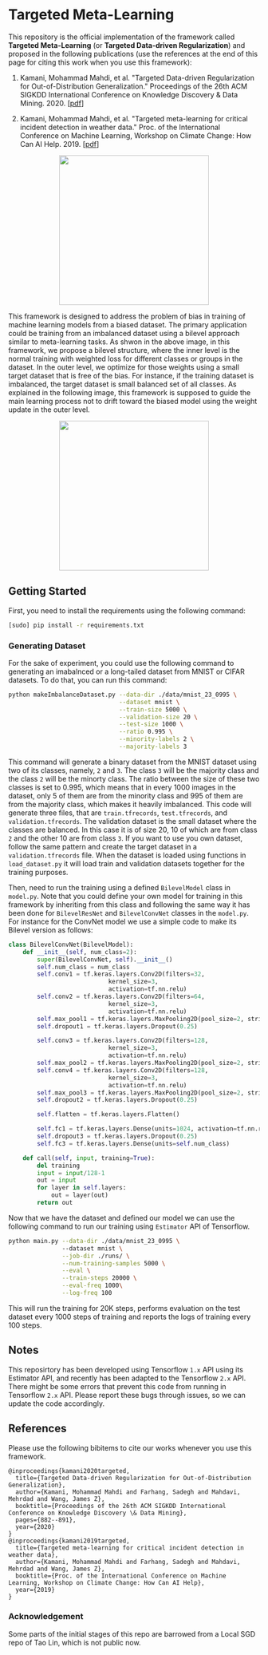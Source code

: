 # Targeted Meta-Learning
This repository is the official implementation of the framework called **Targeted Meta-Learning** (or **Targeted Data-driven Regularization**) and proposed in the following publications (use the references at the end of this page for citing this work when you use this framework):

1. Kamani, Mohammad Mahdi, et al. "Targeted Data-driven Regularization for Out-of-Distribution Generalization." Proceedings of the 26th ACM SIGKDD International Conference on Knowledge Discovery & Data Mining. 2020. [[pdf](https://www.researchgate.net/profile/Mohammad_Mahdi_Kamani/publication/343776852_Targeted_Data-driven_Regularization_for_Out-of-Distribution_Generalization/links/5f43a8be92851cd302225b81/Targeted-Data-driven-Regularization-for-Out-of-Distribution-Generalization.pdf)]

2. Kamani, Mohammad Mahdi, et al. "Targeted meta-learning for critical incident detection in weather data." Proc. of the International Conference on Machine Learning, Workshop on Climate Change: How Can AI Help. 2019. [[pdf](https://www.researchgate.net/profile/Mohammad_Mahdi_Kamani/publication/336935529_Targeted_Meta-Learning_for_Critical_Incident_Detection_in_Weather_Data/links/5dbb88b34585151435dadf96/Targeted-Meta-Learning-for-Critical-Incident-Detection-in-Weather-Data.pdf)]

<p align="center">
  <img src="imgs/framework.png" height=300px>
</p>

This framework is designed to address the problem of bias in training of machine learning models from a biased dataset. The primary application could be training from an imbalanced dataset using a bilevel approach similar to meta-learning tasks. As shwon in the above image, in this framework, we propose a bilevel structure, where the inner level is the normal training with weighted loss for different classes or groups in the dataset. In the outer level, we optimize for those weights using a small target dataset that is free of the bias. For instance, if the training dataset is imbalanced, the target dataset is small balanced set of all classes. As explained in the following image, this framework is supposed to guide the main learning process not to drift toward the biased model using the weight update in the outer level.

<p align="center">
  <img src="imgs/TDR.png" height=300px>
</p>


## Getting Started

First, you need to install the requirements using the following command:
```bash
[sudo] pip install -r requirements.txt
```

### Generating Dataset
For the sake of experiment, you could use the following command to generating an imabalnced or a long-tailed dataset from MNIST or CIFAR datasets. To do that, you can run this command:
```bash
python makeImbalanceDataset.py --data-dir ./data/mnist_23_0995 \
                               --dataset mnist \
                               --train-size 5000 \
                               --validation-size 20 \
                               --test-size 1000 \
                               --ratio 0.995 \
                               --minority-labels 2 \
                               --majority-labels 3
```
This command will generate a binary dataset from the MNIST dataset using two of its classes, namely, `2` and `3`. The class `3` will be the majority class and the class `2` will be the minorty class. The ratio between the size of these two classes is set to 0.995, which means that in every 1000 images in the dataset, only 5 of them are from the minority class and 995 of them are from the majority class, which makes it heavily imbalanced. This code will generate three files, that are `train.tfrecords`, `test.tfrecords`, and `validation.tfrecords`. The validation dataset is the small dataset where the classes are balanced. In this case it is of size 20, 10 of which are from class `2` and the other 10 are from class `3`. If you want to use you own dataset, follow the same pattern and create the target dataset in a `validation.tfrecords` file. When the dataset is loaded using functions in `load_dataset.py` it will load train and validation datasets together for the training purposes.

Then, need to run the training using a defined `BilevelModel` class in `model.py`. Note that you could define your own model for training in this framework by inheriting from this class and following the same way it has been done for `BilevelResNet` and `BilevelConvNet` classes in the `model.py`. For instance for the ConvNet model we use a simple code to make its Bilevel version as follows:
```python
class BilevelConvNet(BilevelModel):
	def __init__(self, num_class=2):
		super(BilevelConvNet, self).__init__()
		self.num_class = num_class
		self.conv1 = tf.keras.layers.Conv2D(filters=32,
						    kernel_size=3,
						    activation=tf.nn.relu)
		self.conv2 = tf.keras.layers.Conv2D(filters=64,
						    kernel_size=3,
						    activation=tf.nn.relu)
		self.max_pool1 = tf.keras.layers.MaxPooling2D(pool_size=2, strides=2)
		self.dropout1 = tf.keras.layers.Dropout(0.25)

		self.conv3 = tf.keras.layers.Conv2D(filters=128,
						    kernel_size=3,
						    activation=tf.nn.relu)
		self.max_pool2 = tf.keras.layers.MaxPooling2D(pool_size=2, strides=2)
		self.conv4 = tf.keras.layers.Conv2D(filters=128,
						    kernel_size=3,
						    activation=tf.nn.relu)
		self.max_pool3 = tf.keras.layers.MaxPooling2D(pool_size=2, strides=2)
		self.dropout2 = tf.keras.layers.Dropout(0.25)

		self.flatten = tf.keras.layers.Flatten()

		self.fc1 = tf.keras.layers.Dense(units=1024, activation=tf.nn.relu)
		self.dropout3 = tf.keras.layers.Dropout(0.25)
		self.fc3 = tf.keras.layers.Dense(units=self.num_class)

	def call(self, input, training=True):
		del training
		input = input/128-1
		out = input
		for layer in self.layers:
			out = layer(out)
		return out
```

Now that we have the dataset and defined our model we can use the following command to run our training using `Estimator` API of Tensorflow.


```bash
python main.py --data-dir ./data/mnist_23_0995 \ 
               --dataset mnist \
               --job-dir ./runs/ \
               --num-training-samples 5000 \
               --eval \
               --train-steps 20000 \
               --eval-freq 1000\
               --log-freq 100
```
This will run the training for 20K steps, performs evaluation on the test dataset every 1000 steps of training and reports the logs of training every 100 steps.

## Notes
This reposirtory has been developed using Tensorflow `1.x` API using its Estimator API, and recently has been adapted to the Tensorflow `2.x` API. There might be some errors that prevent this code from running in Tensorflow `2.x` API. Please report these bugs through issues, so we can update the code accordingly.


## References 
Please use the following bibitems to cite our works whenever you use this framework.
```ref
@inproceedings{kamani2020targeted,
  title={Targeted Data-driven Regularization for Out-of-Distribution Generalization},
  author={Kamani, Mohammad Mahdi and Farhang, Sadegh and Mahdavi, Mehrdad and Wang, James Z},
  booktitle={Proceedings of the 26th ACM SIGKDD International Conference on Knowledge Discovery \& Data Mining},
  pages={882--891},
  year={2020}
}
@inproceedings{kamani2019targeted,
  title={Targeted meta-learning for critical incident detection in weather data},
  author={Kamani, Mohammad Mahdi and Farhang, Sadegh and Mahdavi, Mehrdad and Wang, James Z},
  booktitle={Proc. of the International Conference on Machine Learning, Workshop on Climate Change: How Can AI Help},
  year={2019}
}
```

### Acknowledgement
Some parts of the initial stages of this repo are barrowed from a Local SGD repo of Tao Lin, which is not public now.
